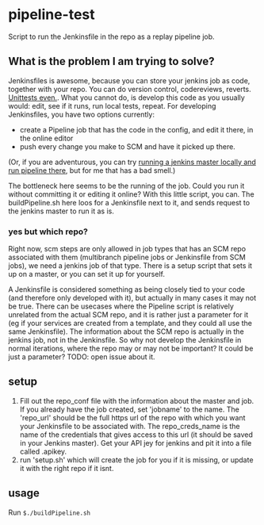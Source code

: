 # pipeline-test

Script to run the Jenkinsfile in the repo as a replay pipeline job. 

## What is the problem I am trying to solve?
Jenkinsfiles is awesome, because you can store your jenkins job as code, together with your repo. You can do version control, codereviews, reverts. [Unittests even.](https://event.crowdcompass.com/jenkinsworld2017/activity/pZh3gWomGZ). What you cannot do, is develop this code as you usually would: edit, see if it runs, run local tests, repeat. For developing Jenkinsfiles, you have two options currently:
- create a Pipeline job that has the code in the config, and edit it there, in the online editor
- push every change you make to SCM and have it picked up there. 

(Or, if you are adventurous, you can try [running a jenkins master locally and run pipeline there](https://event.crowdcompass.com/jenkinsworld2017/activity/RkAzPhl5FD), but for me that has a bad smell.)

The bottleneck here seems to be the running of the job. Could you run it without committing it or editing it online? With this little script, you can. The buildPipeline.sh here loos for a Jenkinsfile next to it, and sends request to the jenkins master to run it as is. 

### yes but which repo? 

Right now, scm steps are only allowed in job types that has an SCM repo associated with them (multibranch pipeline jobs or Jenkinsfile from SCM jobs), we need a jenkins job of that type. There is a setup script that sets it up on a master, or you can set it up for yourself. 

A Jenkinsfile is considered something as being closely tied to your code (and therefore only developed with it), but actually in many cases it may not be true. There can be usecases where the Pipeline script is relatively unrelated from the actual SCM repo, and it is rather just a parameter for it (eg if your services are created from a template, and they could all use the same Jenkinsfile). The information about the SCM repo is actually in the jenkins job, not in the Jenkinsfile. So why not develop the Jenkinsfile in normal iterations, where the repo may or may not be important? It could be just a parameter? TODO: open issue about it. 

## setup

1. Fill out the repo\_conf file with the information about the master and job. If you already have the job created, set 'jobname' to the name. The 'repo\_url' should be the full https url of the repo with which you want your Jenkinsfile to be associated with. The repo\_creds_name is the name of the credentials that gives access to this url (it should be saved in your Jenkins master). Get your API jey for jenkins and pit it into a file called .apikey. 
2. run 'setup.sh' which will create the job for you if it is missing, or update it with the right repo if it isnt. 

## usage

Run 
```$./buildPipeline.sh```

 

